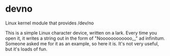 # devno
Linux kernel module that provides /dev/no

This is a simple Linux character device, written on a lark.  Every time you 
open it, it writes a string out in the form of "Noooooooooooo,,," ad infinitum.
Someone asked me for it as an example, so here it is.  It's not very useful, but
it's loads of fun.


